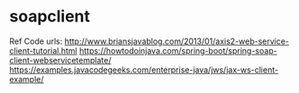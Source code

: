 # soapclient

Ref Code urls:
http://www.briansjavablog.com/2013/01/axis2-web-service-client-tutorial.html
https://howtodoinjava.com/spring-boot/spring-soap-client-webservicetemplate/
https://examples.javacodegeeks.com/enterprise-java/jws/jax-ws-client-example/
